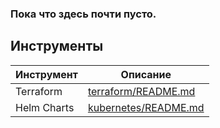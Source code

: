 ### Пока что здесь почти пусто.

## Инструменты
| Инструмент | Описание |
| ------ | ------ |
| Terraform | [terraform/README.md](https://) |
| Helm Charts | [kubernetes/README.md](https://) |